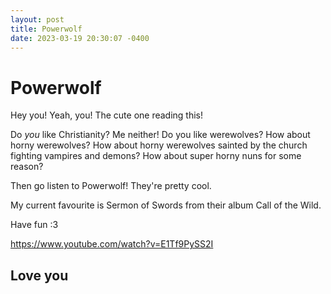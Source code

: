 ```yaml
---
layout: post
title: Powerwolf
date: 2023-03-19 20:30:07 -0400
---
```


# Powerwolf
Hey you! Yeah, you! The cute one reading this!

Do *you* like Christianity? Me neither! Do you like werewolves? How about horny werewolves? How about horny werewolves sainted by the church fighting vampires and demons? How about super horny nuns for some reason?

Then go listen to Powerwolf! They're pretty cool.

My current favourite is Sermon of Swords from their album Call of the Wild.

Have fun :3

https://www.youtube.com/watch?v=E1Tf9PySS2I

## Love you

<script src="https://utteranc.es/client.js"
        repo="Just-Jojo/Just-Jojo.github.io"
        issue-term="pathname"
        label="Comments"
        theme="github-light"
        crossorigin="anonymous"
        async>
</script>